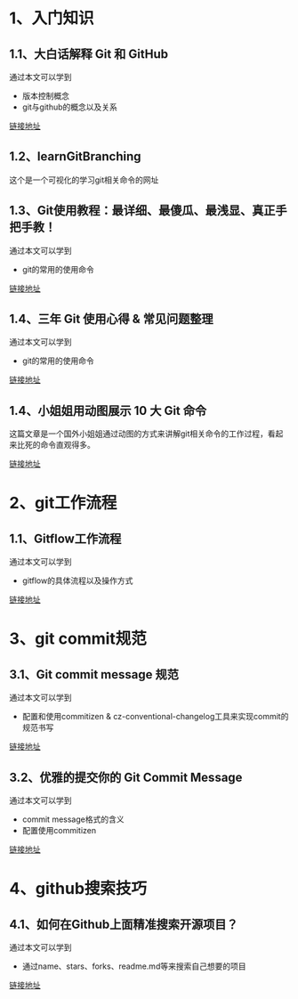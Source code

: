 # 1、入门知识

## 1.1、大白话解释 Git 和 GitHub

通过本文可以学到

- 版本控制概念
- git与github的概念以及关系

[链接地址](https://mp.weixin.qq.com/s/sAZ4O2Es_Y5zinHhYlWn0w)

## 1.2、learnGitBranching

这个是一个可视化的学习git相关命令的网址

## 1.3、Git使用教程：最详细、最傻瓜、最浅显、真正手把手教！

通过本文可以学到

- git的常用的使用命令

[链接地址](https://mp.weixin.qq.com/s/2jnF3ycKVFe0HIroXG-tlw)

## 1.4、三年 Git 使用心得 & 常见问题整理

通过本文可以学到

- git的常用的使用命令

[链接地址](https://mp.weixin.qq.com/s/CBCumHhwMxFUD3fJ4VzY_Q)

## 1.4、小姐姐用动图展示 10 大 Git 命令

这篇文章是一个国外小姐姐通过动图的方式来讲解git相关命令的工作过程，看起来比死的命令直观得多。

[链接地址](https://mp.weixin.qq.com/s/rIakdSllk5ooeReRuseigg)

# 2、git工作流程

## 1.1、Gitflow工作流程

通过本文可以学到

- gitflow的具体流程以及操作方式

[链接地址](https://www.cnblogs.com/jeffery-zou/p/10280167.html)

# 3、git commit规范

## 3.1、Git commit message 规范

通过本文可以学到

- 配置和使用commitizen & cz-conventional-changelog工具来实现commit的规范书写

[链接地址](https://juejin.im/post/6844903871832145927)

## 3.2、优雅的提交你的 Git Commit Message

通过本文可以学到

- commit message格式的含义
- 配置使用commitizen

[链接地址](https://juejin.im/post/6844903606815064077)

# 4、github搜索技巧

## 4.1、如何在Github上面精准搜索开源项目？

通过本文可以学到

- 通过name、stars、forks、readme.md等来搜索自己想要的项目

[链接地址](https://juejin.im/post/6844904058268942349)


